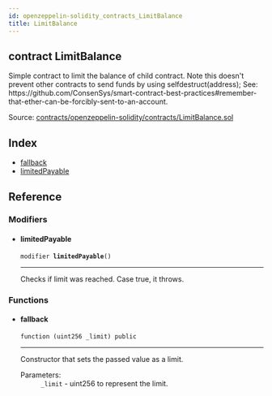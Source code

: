 ```yaml
---
id: openzeppelin-solidity_contracts_LimitBalance
title: LimitBalance
---
```


<div class="contract-doc"><div class="contract"><h2 class="contract-header"><span class="contract-kind">contract</span> LimitBalance</h2><p class="description">Simple contract to limit the balance of child contract. Note this doesn&#x27;t prevent other contracts to send funds by using selfdestruct(address); See: https://github.com/ConsenSys/smart-contract-best-practices#remember-that-ether-can-be-forcibly-sent-to-an-account.</p><div class="source">Source: <a href="https://github.com/2keynet/web3-alpha/blob/v0.0.3/contracts/openzeppelin-solidity/contracts/LimitBalance.sol" target="_blank">contracts/openzeppelin-solidity/contracts/LimitBalance.sol</a></div></div><div class="index"><h2>Index</h2><ul><li><a href="openzeppelin-solidity_contracts_LimitBalance.html#">fallback</a></li><li><a href="openzeppelin-solidity_contracts_LimitBalance.html#limitedPayable">limitedPayable</a></li></ul></div><div class="reference"><h2>Reference</h2><div class="modifiers"><h3>Modifiers</h3><ul><li><div class="item modifier"><span id="limitedPayable" class="anchor-marker"></span><h4 class="name">limitedPayable</h4><div class="body"><code class="signature">modifier <strong>limitedPayable</strong><span>() </span></code><hr/><div class="description"><p>Checks if limit was reached. Case true, it throws.</p></div></div></div></li></ul></div><div class="functions"><h3>Functions</h3><ul><li><div class="item function"><span id="fallback" class="anchor-marker"></span><h4 class="name">fallback</h4><div class="body"><code class="signature">function <strong></strong><span>(uint256 _limit) </span><span>public </span></code><hr/><div class="description"><p>Constructor that sets the passed value as a limit.</p></div><dl><dt><span class="label-parameters">Parameters:</span></dt><dd><div><code>_limit</code> - uint256 to represent the limit.</div></dd></dl></div></div></li></ul></div></div></div>
